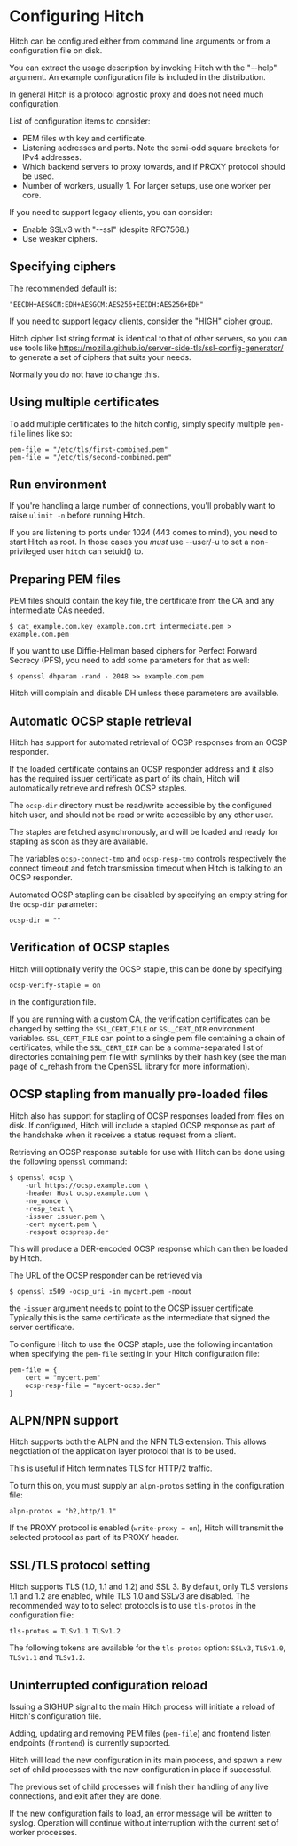 # Configuring Hitch

Hitch can be configured either from command line arguments or from a
configuration file on disk.

You can extract the usage description by invoking Hitch with the "--help"
argument. An example configuration file is included in the distribution.

In general Hitch is a protocol agnostic proxy and does not need much configuration.

List of configuration items to consider:

  - PEM files with key and certificate.
  - Listening addresses and ports. Note the semi-odd square brackets for IPv4 addresses.
  - Which backend servers to proxy towards, and if PROXY protocol should be used.
  - Number of workers, usually 1. For larger setups, use one worker per core.

If you need to support legacy clients, you can consider:

  - Enable SSLv3 with "--ssl" (despite RFC7568.)
  - Use weaker ciphers.

## Specifying ciphers

The recommended default is:

    "EECDH+AESGCM:EDH+AESGCM:AES256+EECDH:AES256+EDH"

If you need to support legacy clients, consider the "HIGH" cipher group.

Hitch cipher list string format is identical to that of other servers, so you can use
tools like https://mozilla.github.io/server-side-tls/ssl-config-generator/ to generate a
set of ciphers that suits your needs.

Normally you do not have to change this.

## Using multiple certificates

To add multiple certificates to the hitch config, simply specify multiple ``pem-file``
lines like so:

    pem-file = "/etc/tls/first-combined.pem"
    pem-file = "/etc/tls/second-combined.pem"

## Run environment

If you're handling a large number of connections, you'll probably want to raise
`ulimit -n` before running Hitch.

If you are listening to ports under 1024 (443 comes to mind), you need
to start Hitch as root. In those cases you *must* use --user/-u to set
a non-privileged user `hitch` can setuid() to.


## Preparing PEM files

PEM files should contain the key file, the certificate from the CA and any
intermediate CAs needed.

    $ cat example.com.key example.com.crt intermediate.pem > example.com.pem

If you want to use Diffie-Hellman based ciphers for Perfect Forward Secrecy
(PFS), you need to add some parameters for that as well:

    $ openssl dhparam -rand - 2048 >> example.com.pem

Hitch will complain and disable DH unless these parameters are available.

## Automatic OCSP staple retrieval

Hitch has support for automated retrieval of OCSP responses from an
OCSP responder.

If the loaded certificate contains an OCSP responder address and it
also has the required issuer certificate as part of its chain, Hitch
will automatically retrieve and refresh OCSP staples.

The `ocsp-dir` directory must be read/write accessible by the
configured hitch user, and should not be read or write accessible by
any other user.

The staples are fetched asynchronously, and will be loaded and ready
for stapling as soon as they are available.

The variables ``ocsp-connect-tmo`` and ``ocsp-resp-tmo`` controls
respectively the connect timeout and fetch transmission timeout when
Hitch is talking to an OCSP responder.

Automated OCSP stapling can be disabled by specifying an empty string
for the `ocsp-dir` parameter:

	ocsp-dir = ""


## Verification of OCSP staples

Hitch will optionally verify the OCSP staple, this can be done by
specifying

	ocsp-verify-staple = on

in the configuration file.

If you are running with a custom CA, the verification certificates can
be changed by setting the `SSL_CERT_FILE` or `SSL_CERT_DIR`
environment variables. `SSL_CERT_FILE` can point to a single pem file
containing a chain of certificates, while the `SSL_CERT_DIR` can be a
comma-separated list of directories containing pem file with symlinks
by their hash key (see the man page of c_rehash from the OpenSSL
library for more information).



## OCSP stapling from manually pre-loaded files

Hitch also has support for stapling of OCSP responses loaded from
files on disk. If configured, Hitch will include a stapled OCSP
response as part of the handshake when it receives a status request
from a client.

Retrieving an OCSP response suitable for use with Hitch can be done
using the following `openssl` command:

    $ openssl ocsp \
        -url https://ocsp.example.com \
        -header Host ocsp.example.com \
        -no_nonce \
        -resp_text \
        -issuer issuer.pem \
        -cert mycert.pem \
        -respout ocspresp.der

This will produce a DER-encoded OCSP response which can then be loaded
by Hitch.

The URL of the OCSP responder can be retrieved via

	$ openssl x509 -ocsp_uri -in mycert.pem -noout

the `-issuer` argument needs to point to the OCSP issuer
certificate. Typically this is the same certificate as the
intermediate that signed the server certificate.

To configure Hitch to use the OCSP staple, use the following
incantation when specifying the `pem-file` setting in your Hitch
configuration file:

    pem-file = {
        cert = "mycert.pem"
        ocsp-resp-file = "mycert-ocsp.der"
    }


## ALPN/NPN support

Hitch supports both the ALPN and the NPN TLS extension. This allows
negotiation of the application layer protocol that is to be used.

This is useful if Hitch terminates TLS for HTTP/2 traffic.

To turn this on, you must supply an `alpn-protos` setting in the
configuration file:

	alpn-protos = "h2,http/1.1"

If the PROXY protocol is enabled (`write-proxy = on`), Hitch will
transmit the selected protocol as part of its PROXY header.


## SSL/TLS protocol setting

Hitch supports TLS (1.0, 1.1 and 1.2) and SSL 3. By default, only TLS
versions 1.1 and 1.2 are enabled, while TLS 1.0 and SSLv3 are
disabled. The recommended way to to select protocols is to use
`tls-protos` in the configuration file:

    tls-protos = TLSv1.1 TLSv1.2

The following tokens are available for the `tls-protos` option:
`SSLv3`, `TLSv1.0`, `TLSv1.1` and `TLSv1.2`.


## Uninterrupted configuration reload

Issuing a SIGHUP signal to the main Hitch process will initiate a
reload of Hitch's configuration file.

Adding, updating and removing PEM files (``pem-file``) and frontend
listen endpoints (``frontend``) is currently supported.

Hitch will load the new configuration in its main process, and spawn a
new set of child processes with the new configuration in place if
successful.

The previous set of child processes will finish their handling of any
live connections, and exit after they are done.

If the new configuration fails to load, an error message will be
written to syslog. Operation will continue without interruption with
the current set of worker processes.
